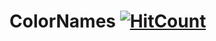 # ColorNames [![HitCount](http://hits.dwyl.io/uta-org/ColorNames.svg)](http://hits.dwyl.io/uta-org/ColorNames)

